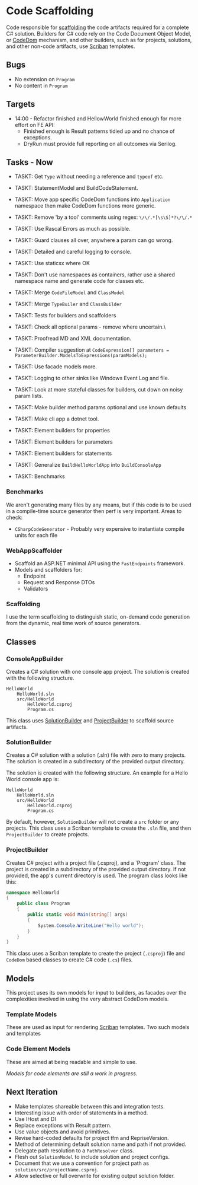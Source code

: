 ﻿# Code Scaffolding

Code responsible for [scaffolding](#Scaffolding) the code artifacts required for a complete C# solution.
Builders for C# code rely on the Code Document Object Model, or [CodeDom](https://learn.microsoft.com/en-us/dotnet/framework/reflection-and-codedom/dynamic-source-code-generation-and-compilation)
mechanism, and other builders, such as for projects, solutions, and other non-code artifacts, use [Scriban](https://github.com/scriban/scriban) 
templates. 

## Bugs

- No extension on `Program`
- No content in `Program`


## Targets

- 14:00 - Refactor finished and HellowWorld finished enough for more effort on FE API:
  - Finished enough is Result patterns tidied up and no chance of exceptions.
  - DryRun must provide full reporting on all outcomes via Serilog.

## Tasks - Now

- TASKT: Get `Type` without needing a reference and `typeof` etc.
- TASKT: StatementModel and BuildCodeStatement.
- TASKT: Move app specific CodeDom functions into `Application` namespace then make CodeDom functions more generic.
- TASKT: Remove 'by a tool' comments using regex: `\/\/.*[\s\S]*?\/\/.*`
- TASKT: Use Rascal Errors as much as possible.
- TASKT: Guard clauses all over, anywhere a param can go wrong.
- TASKT: Detailed and careful logging to console.
- TASKT: Use staticsx where OK
- TASKT: Don't use namespaces as containers, rather use a shared namespace name and generate code for classes etc.
- TASKT: Merge `CodeFileModel` and `ClassModel`
- TASKT: Merge `TypeBuiler` and `ClassBuilder`
- TASKT: Tests for builders and scaffolders
- TASKT: Check all optional params - remove where uncertain.\
- TASKT: Proofread MD and XML documentation. 

- TASKT: Compiler suggestion at `CodeExpression[] parameters = ParameterBuilder.ModelsToExpressions(paramModels);`
- TASKT: Use facade models more.
- TASKT: Logging to other sinks like Windows Event Log and file.
- TASKT: Look at more stateful classes for builders, cut down on noisy param lists.
- TASKT: Make builder method params optional and use known defaults
- TASKT: Make cli app a dotnet tool.
- TASKT: Element builders for properties
- TASKT: Element builders for parameters
- TASKT: Element builders for statements
- TASKT: Generalize `BuildHelloWorldApp` into `BuildConsoleApp`
- TASKT: Benchmarks

### Benchmarks

We aren't generating many files by any means, but if this code is to be used in a compile-time source generator 
then perf is very important. Areas to check:

- `CSharpCodeGenerator` - Probably very expensive to instantiate compile units for each file

### WebAppScaffolder

- Scaffold an ASP.NET minimal API using the `FastEndpoints` framework.
- Models and scaffolders for:
  - Endpoint
  - Request and Response DTOs
  - Validators

### Scaffolding

I use the term scaffolding to distinguish static, on-demand code generation from the dynamic, real time work of 
source generators.

## Classes

### ConsoleAppBuilder

Creates a C# solution with one console app project. The solution is created with the following structure. 

```
HelloWorld
    HelloWorld.sln
    src/HelloWorld
        HelloWorld.csproj
        Program.cs
```   

This class uses [SolutionBuilder](#solutionbuilder) and [ProjectBuilder](#projectbuilder) to scaffold source artifacts.

### SolutionBuilder

Creates a C# solution with a solution (.sln) file with zero to many projects. The solution is created in a
subdirectory of the provided output directory. 

The solution is created with the following structure. An example for a Hello World console app is:

```
HelloWorld
    HelloWorld.sln
    src/HelloWorld
        HelloWorld.csproj
        Program.cs
```        
        
By default, however, `SolutionBuilder` will not create a `src` folder or any projects. This class uses a Scriban 
template to create the `.sln` file, and then `ProjectBuilder` to create projects. 

### ProjectBuilder

Creates C# project with a project file (.csproj), and a `Program' class. The project is created in a
subdirectory of the provided output directory. If not provided, the app's current directory is used.
The program class looks like this:

```csharp
namespace HelloWorld
{        
    public class Program
    {        
        public static void Main(string[] args)
        {
            System.Console.WriteLine("Hello world");
        }
    }
}
```

This class uses a Scriban template to create the project (`.csproj`) file and `CodeDom` based classes to create
C# code (`.cs`) files.

## Models 

This project uses its own models for input to builders, as facades over the complexities involved in using the 
very abstract CodeDom models. 

### Template Models

These are used as input for rendering [Scriban](https://github.com/scriban/scriban) templates. Two such models and templates 

### Code Element Models

These are aimed at being readable and simple to use. 

_Models for code elements are still a work in progress._

## Next Iteration

- Make templates shareable between this and integration tests.
- Interesting issue with order of statements in a method.
- Use IHost and DI
- Replace exceptions with Result pattern.
- Use value objects and avoid primitives.
- Revise hard-coded defaults for project tfm and RepriseVersion.
- Method of determining default solution name and path if not provided.
- Delegate path resolution to a `PathResolver` class.
- Flesh out `SolutionModel` to include solution and project configs.
- Document that we use a convention for project path as `solution/src/projectName.csproj`.
- Allow selective or full overwrite for existing output solution folder.


